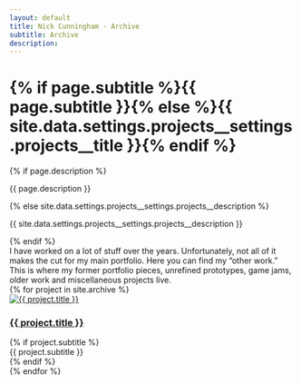 ```yaml
---
layout: default
title: Nick Cunningham - Archive
subtitle: Archive
description:
---
```


<div class="container">
  <div class="page-head">
    <h1 class="page-title">{% if page.subtitle %}{{ page.subtitle }}{% else %}{{ site.data.settings.projects__settings.projects__title }}{% endif %}</h1>
    {% if page.description %}
      <p class="page-description">{{ page.description }}</p>
    {% else site.data.settings.projects__settings.projects__description %}
      <p class="page-description">{{ site.data.settings.projects__settings.projects__description }}</p>
    {% endif %}
  </div>
</div>

<!-- <div style="text-align:center; font-family: $heading-font-family;
  font-size: 40px;">
    This page is currently under construction.
</div> -->

<div class="container animate">
  <article class="page">
    <div class="page__content">
      I have worked on a lot of stuff over the years. Unfortunately, not all of it makes the cut for my main portfolio. Here you can find my “other work.” This is where my former portfolio pieces, unrefined prototypes, game jams, older work and miscellaneous projects live.
    </div>
  </article>
</div>

<div class="projects-page container animate">
  <div class="row">
    {% for project in site.archive %}
      <article class="project col col-4 col-d-6 col-t-12">
        <div class="project__content">
          <a href="{{ project.url }}" class="project__image">
            <img class="lazy" data-src="{{ project.image }}" alt="{{ project.title }}">
          </a>
          <div class="project__info">
            <h3 class="project__title"><a href="{{ project.url }}">{{ project.title }}</a></h3>
            {% if project.subtitle %}
            <div class="project__subtitle">{{ project.subtitle }}</div>
            {% endif %}
          </div>
        </div>
      </article>
    {% endfor %}
  </div>
</div>